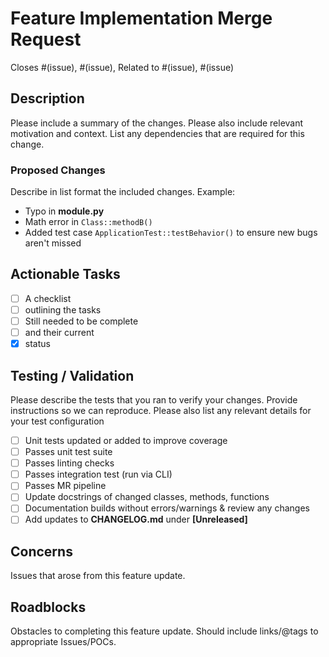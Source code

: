 # Feature Implementation Merge Request

Closes #(issue), #(issue), Related to #(issue), #(issue)

## Description

Please include a summary of the changes. Please also include relevant motivation and context. List any dependencies that are required for this change.

### Proposed Changes

Describe in list format the included changes. Example:

- Typo in **module.py**
- Math error in `Class::methodB()`
- Added test case `ApplicationTest::testBehavior()` to ensure new bugs aren't missed

## Actionable Tasks

- [ ] A checklist
- [ ] outlining the tasks
- [ ] Still needed to be complete
- [ ] and their current
- [x] status

## Testing / Validation

Please describe the tests that you ran to verify your changes. Provide instructions so we can reproduce. Please also list any relevant details for your test configuration

- [ ] Unit tests updated or added to improve coverage
- [ ] Passes unit test suite
- [ ] Passes linting checks
- [ ] Passes integration test (run via CLI)
- [ ] Passes MR pipeline
- [ ] Update docstrings of changed classes, methods, functions
- [ ] Documentation builds without errors/warnings & review any changes
- [ ] Add updates to **CHANGELOG.md** under **\[Unreleased\]**

## Concerns

Issues that arose from this feature update.

## Roadblocks

Obstacles to completing this feature update.
Should include links/@tags to appropriate Issues/POCs.
